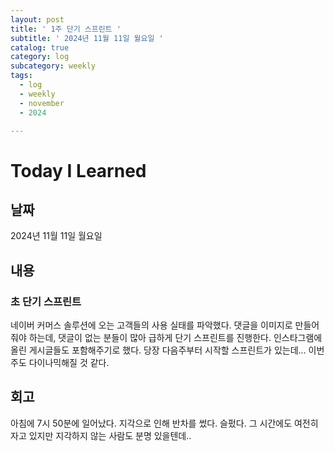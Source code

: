 ```yaml
---
layout: post
title: ' 1주 단기 스프린트 '
subtitle: ' 2024년 11월 11일 월요일 '
catalog: true
category: log
subcategory: weekly
tags:
  - log
  - weekly
  - november
  - 2024

---
```


# Today I Learned

## 날짜

2024년 11월 11일 월요일

## 내용

### 초 단기 스프린트

네이버 커머스 솔루션에 오는 고객들의 사용 실태를 파악했다. 댓글을 이미지로 만들어 줘야 하는데, 댓글이 없는 분들이 많아 급하게 단기 스프린트를 진행한다. 인스타그램에 올린 게시글들도 포함해주기로 했다. 당장 다음주부터 시작할 스프린트가 있는데… 이번주도 다이나믹해질 것 같다.

## 회고

아침에 7시 50분에 일어났다. 지각으로 인해 반차를 썼다. 슬펐다. 그 시간에도 여전히 자고 있지만 지각하지 않는 사람도 분명 있을텐데..
